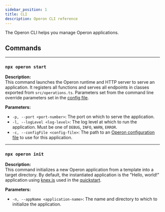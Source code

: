 ```yaml
---
sidebar_position: 1
title: CLI
description: Operon CLI reference
---
```


The Operon CLI helps you manage Operon applications.

## Commands

---

### `npx operon start`

**Description:**  
This command launches the Operon runtime and HTTP server to serve an application.
It registers all functions and serves all endpoints in classes exported from `src/operations.ts`.
Parameters set from the command line override parameters set in the [config file](./configuration).

**Parameters:**  
- `-p, --port <port-number>`: The port on which to serve the application.
- `-l, --logLevel <log-level>`: The log level at which to run the application. Must be one of `DEBUG`, `INFO`, `WARN`, `ERROR`.
- `-c, --configFile <config-file>`: The path to an [Operon configuration file](./configuration) to use for this application.

---

### `npx operon init`

**Description:**  
This command initializes a new Operon application from a template into a target directory. By default, the instantiated application is the "Hello, world!" application using [knex.js](https://knexjs.org/) used in the [quickstart](../getting-started/quickstart).

**Parameters:**  
- `-n, --appName <application-name>`: The name and directory to which to initialize the application.
